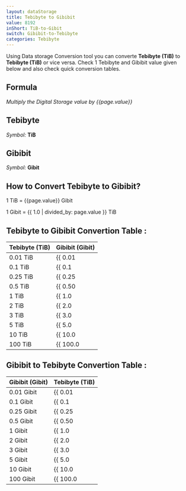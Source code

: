 ```yaml
---
layout: dataStorage
title: Tebibyte to Gibibit
value: 8192
inShort: TiB-to-Gibit
switch: Gibibit-to-Tebibyte
categories: Tebibyte
---
```


Using Data storage Conversion tool you can converte **Tebibyte (TiB)** to **Tebibyte (TiB)** or vice versa. Check 1 Tebibyte and Gibibit value given below and also check quick conversion tables.

## Formula
*Multiply the Digital Storage value by {{page.value}}*

## Tebibyte
*Symbol:* **TiB**

## Gibibit
*Symbol:* **Gibit**

## How to Convert Tebibyte to Gibibit?

1 TiB = {{page.value}} Gibit

1 Gibit = {{ 1.0 | divided_by: page.value }} TiB


## Tebibyte to Gibibit Convertion Table :

| Tebibyte (TiB) | Gibibit (Gibit) |
| ---- | ---- |
| 0.01 TiB | {{ 0.01 | times: page.value }} Gibit |
| 0.1 TiB | {{ 0.1 | times: page.value }} Gibit |
| 0.25 TiB | {{ 0.25 | times: page.value }} Gibit |
| 0.5 TiB | {{ 0.50 | times: page.value }} Gibit |
| 1 TiB | {{ 1.0 | times: page.value }} Gibit |
| 2 TiB | {{ 2.0 | times: page.value }} Gibit |
| 3 TiB | {{ 3.0 | times: page.value }} Gibit |
| 5 TiB | {{ 5.0 | times: page.value }} Gibit |
| 10 TiB | {{ 10.0 | times: page.value }} Gibit |
| 100 TiB | {{ 100.0 | times: page.value }} Gibit |

## Gibibit to Tebibyte Convertion Table :

| Gibibit (Gibit) | Tebibyte (TiB) |
| ---- | ---- |
| 0.01 Gibit | {{ 0.01 | divided_by: page.value }} TiB |
| 0.1 Gibit | {{ 0.1 | divided_by: page.value }} TiB |
| 0.25 Gibit | {{ 0.25 | divided_by: page.value }} TiB |
| 0.5 Gibit | {{ 0.50 | divided_by: page.value }} TiB |
| 1 Gibit | {{ 1.0 | divided_by: page.value }} TiB |
| 2 Gibit | {{ 2.0 | divided_by: page.value }} TiB |
| 3 Gibit | {{ 3.0 | divided_by: page.value }} TiB |
| 5 Gibit | {{ 5.0 | divided_by: page.value }} TiB |
| 10 Gibit | {{ 10.0 | divided_by: page.value }} TiB |
| 100 Gibit | {{ 100.0 | divided_by: page.value }} TiB |


<script>
document.getElementById('selectInput')[17].selected = true
document.getElementById('selectOutput')[11].selected = true
</script>
